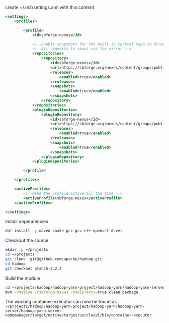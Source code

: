 


create ~/.m2/settings.xml with this content
```xml
<settings>
    <profiles>

        <profile>
            <id>sbforge-nexus</id>

            <!--Enable snapshots for the built in central repo to direct -->
            <!--all requests to nexus via the mirror -->
            <repositories>
                <repository>
                    <id>sbforge-nexus</id>
                    <url>https://sbforge.org/nexus/content/groups/public</url>
                    <releases>
                        <enabled>true</enabled>
                    </releases>
                    <snapshots>
                        <enabled>true</enabled>
                    </snapshots>
                </repository>
            </repositories>
            <pluginRepositories>
                <pluginRepository>
                    <id>sbforge-nexus</id>
                    <url>https://sbforge.org/nexus/content/groups/public</url>
                    <releases>
                        <enabled>true</enabled>
                    </releases>
                    <snapshots>
                        <enabled>true</enabled>
                    </snapshots>
                </pluginRepository>
            </pluginRepositories>

	    </profile>

    </profiles>

    <activeProfiles>
        <!--make the profile active all the time -->
        <activeProfile>sbforge-nexus</activeProfile>
    </activeProfiles>

</settings>
```

Install dependencies

```bash
dnf install -y maven cmake gcc gcc-c++ openssl-devel
```

Checkout the source
```bash
mkdir -p ~/projects
cd ~/projects
git clone  git@github.com:apache/hadoop.git
cd hadoop
git checkout branch-3.2.2
```


Build the module 
```bash
cd ~/projects/hadoop/hadoop-yarn-project/hadoop-yarn/hadoop-yarn-server/hadoop-yarn-server-nodemanager
mvn -Pnative -Psbforge-nexus -DskipTests=true clean package
```

The working container-executor can now be found as `~/projects/hadoop/hadoop-yarn-project/hadoop-yarn/hadoop-yarn-server/hadoop-yarn-server-nodemanager/target/native/target/usr/local/bin/container-executor`
